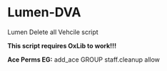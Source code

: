 # Lumen-DVA
 
Lumen Delete all Vehcile script

**This script requires OxLib to work!!!**

**Ace Perms EG:** 
add_ace GROUP staff.cleanup allow
